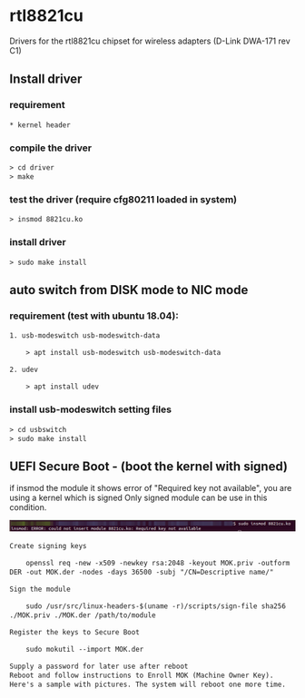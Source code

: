 # rtl8821cu

Drivers for the rtl8821cu chipset for wireless adapters (D-Link DWA-171 rev C1)

## Install driver
### requirement
    * kernel header

### compile the driver
```
> cd driver
> make
```
### test the driver (require cfg80211 loaded in system)
```
> insmod 8821cu.ko
```
### install driver
```
> sudo make install
```
## auto switch from DISK mode to NIC mode
### requirement (test with ubuntu 18.04):
    1. usb-modeswitch usb-modeswitch-data
```
    > apt install usb-modeswitch usb-modeswitch-data
```
    2. udev
```
    > apt install udev
```

### install usb-modeswitch setting files
```
> cd usbswitch
> sudo make install
```
## UEFI Secure Boot - (boot the kernel with signed)
 if insmod the module it shows error of "Required key not available", you are using a kernel which is signed
 Only signed module can be use in this condition.

 ![sign needed error](pics/need-sign.png)

    Create signing keys
```
    openssl req -new -x509 -newkey rsa:2048 -keyout MOK.priv -outform DER -out MOK.der -nodes -days 36500 -subj "/CN=Descriptive name/"
```
    Sign the module
```
    sudo /usr/src/linux-headers-$(uname -r)/scripts/sign-file sha256 ./MOK.priv ./MOK.der /path/to/module
```
    Register the keys to Secure Boot
```
    sudo mokutil --import MOK.der
```
    Supply a password for later use after reboot
    Reboot and follow instructions to Enroll MOK (Machine Owner Key).
    Here's a sample with pictures. The system will reboot one more time.
